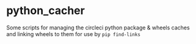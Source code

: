 # python\_cacher

Some scripts for managing the circleci python package & wheels caches and linking wheels to them for use by `pip find-links`
